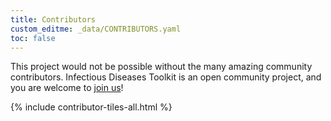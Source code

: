 ```yaml
---
title: Contributors
custom_editme: _data/CONTRIBUTORS.yaml
toc: false
---
```


This project would not be possible without the many amazing community contributors. Infectious Diseases Toolkit is an open community project, and you are welcome to [join us](/contribute/)!

{% include contributor-tiles-all.html %}
